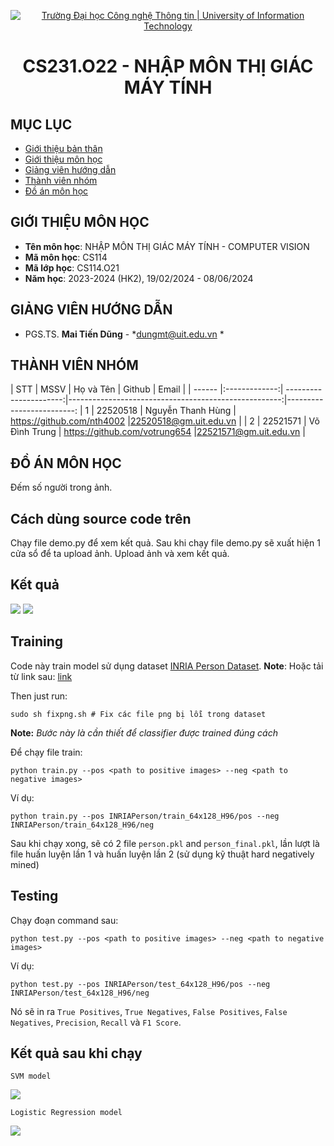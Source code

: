 <p align="center">
  <a href="https://www.uit.edu.vn/" title="Trường Đại học Công nghệ Thông tin" style="border: 5;">
    <img src="https://i.imgur.com/WmMnSRt.png" alt="Trường Đại học Công nghệ Thông tin | University of Information Technology">
  </a>
</p>

<!-- Title -->
<h1 align="center"><b>CS231.O22 - NHẬP MÔN THỊ GIÁC MÁY TÍNH</b></h1>



## MỤC LỤC
* [ Giới thiệu bản thân](#gioithieubanthan)
* [ Giới thiệu môn học](#gioithieumonhoc)
* [ Giảng viên hướng dẫn](#giangvien)
* [ Thành viên nhóm](#thanhvien)
* [ Đồ án môn học](#doan)

## GIỚI THIỆU MÔN HỌC
<a name="gioithieumonhoc"></a>
* **Tên môn học**: NHẬP MÔN THỊ GIÁC MÁY TÍNH - COMPUTER VISION
* **Mã môn học**: CS114
* **Mã lớp học**: CS114.O21
* **Năm học**: 2023-2024 (HK2), 19/02/2024 - 08/06/2024

## GIẢNG VIÊN HƯỚNG DẪN
<a name="giangvien"></a>
* PGS.TS. **Mai Tiến Dũng** - *dungmt@uit.edu.vn *

## THÀNH VIÊN NHÓM
<a name="thanhvien"></a>
| STT    | MSSV          | Họ và Tên              | Github                                               | Email                   |
| ------ |:-------------:| ----------------------:|-----------------------------------------------------:|-------------------------:
| 1      | 22520518      | Nguyễn Thanh Hùng      | https://github.com/nth4002                           |22520518@gm.uit.edu.vn   |
| 2      | 22521571      | Võ Đình Trung          | https://github.com/votrung654                        |22521571@gm.uit.edu.vn   |

## ĐỒ ÁN MÔN HỌC
<a name="doan"></a>
Đếm số người trong ảnh.

## Cách dùng source code trên
Chạy file demo.py để xem kết quả. Sau khi chạy file demo.py sẽ xuất hiện 1 cửa sổ để ta upload ảnh. Upload ảnh và xem kết quả. 

## Kết quả
<img src="https://i.imgur.com/jx2IdeK.png">
<img src="https://i.imgur.com/CHTjeZD.png">

## Training
Code này train model sử dụng dataset [INRIA Person Dataset](http://pascal.inrialpes.fr/data/human/).
**Note**: Hoặc tải từ link sau: [link](https://drive.google.com/file/d/14GD_pBpBsprPiZlkmtXN_y5K72To16if/view?usp=sharing)

Then just run:
```
sudo sh fixpng.sh # Fix các file png bị lỗi trong dataset
```
**Note:** *Bước này là cần thiết để classifier được trained đúng cách*

Để chạy file train:
```
python train.py --pos <path to positive images> --neg <path to negative images>
```
Ví dụ:
```
python train.py --pos INRIAPerson/train_64x128_H96/pos --neg INRIAPerson/train_64x128_H96/neg
```

Sau khi chạy xong, sẽ có 2 file  `person.pkl` and `person_final.pkl`, lần lượt là file huấn luyện lần 1 và huấn luyện lần 2 (sử dụng kỹ thuật hard negatively mined)

## Testing
Chạy đoạn command sau:
```
python test.py --pos <path to positive images> --neg <path to negative images>
```
Ví dụ:
```
python test.py --pos INRIAPerson/test_64x128_H96/pos --neg INRIAPerson/test_64x128_H96/neg
```

Nó sẽ in ra `True Positives`, `True Negatives`, `False Positives`, `False Negatives`, `Precision`, `Recall` và `F1 Score`.

## Kết quả sau khi chạy 
`SVM model`

<img src="https://i.imgur.com/LjsiN9B.png">

`Logistic Regression model`

<img src="https://i.imgur.com/dtX7NHb.png">



